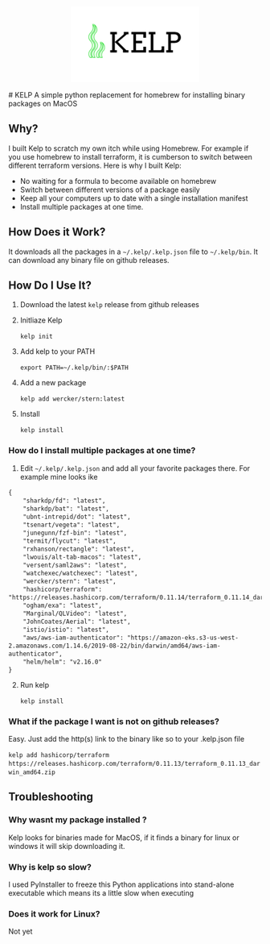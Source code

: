 <p align="center">
  <img height="150px" src="./logo.png"  alt="KELP" title="KELP">
</p>
# KELP
A simple python replacement for homebrew for installing binary packages on MacOS

## Why?

I built Kelp to scratch my own itch while using Homebrew. For example if you use homebrew to install terraform, it is
cumberson to switch between different terraform versions. Here is why I built Kelp:

* No waiting for a formula to become available on homebrew
* Switch between different versions of a package easily
* Keep all your computers up to date with a single installation manifest
* Install multiple packages at one time.


## How Does it Work?

It downloads all the packages in a `~/.kelp/.kelp.json` file to `~/.kelp/bin`. It can download any binary file on github releases.

## How Do I Use It?

1. Download the latest `kelp` release from github releases
2. Initliaze Kelp

    `kelp init`

3. Add kelp to your PATH

    `export PATH=~/.kelp/bin/:$PATH`

4. Add a new package

    `kelp add wercker/stern:latest`

4. Install

    `kelp install`


### How do I install multiple packages at one time?

1. Edit  `~/.kelp/.kelp.json` and add all your favorite packages there. For example mine looks ike

```
{
    "sharkdp/fd": "latest",
    "sharkdp/bat": "latest",
    "ubnt-intrepid/dot": "latest",
    "tsenart/vegeta": "latest",
    "junegunn/fzf-bin": "latest",
    "termit/flycut": "latest",
    "rxhanson/rectangle": "latest",
    "lwouis/alt-tab-macos": "latest",
    "versent/saml2aws": "latest",
    "watchexec/watchexec": "latest",
    "wercker/stern": "latest",
    "hashicorp/terraform": "https://releases.hashicorp.com/terraform/0.11.14/terraform_0.11.14_darwin_amd64.zip",
    "ogham/exa": "latest",
    "Marginal/QLVideo": "latest",
    "JohnCoates/Aerial": "latest",
    "istio/istio": "latest",
    "aws/aws-iam-authenticator": "https://amazon-eks.s3-us-west-2.amazonaws.com/1.14.6/2019-08-22/bin/darwin/amd64/aws-iam-authenticator",
    "helm/helm": "v2.16.0"
}
```

2. Run kelp

    `kelp install`

### What if the package I want is not on github releases?

Easy. Just add the http(s) link to the binary like so to your .kelp.json file

`
kelp add hashicorp/terraform https://releases.hashicorp.com/terraform/0.11.13/terraform_0.11.13_darwin_amd64.zip
`


## Troubleshooting

### Why wasnt my package installed ?

Kelp looks for binaries made for MacOS, if it finds a binary for linux or windows it will skip downloading it. 

### Why is kelp so slow?

I used PyInstaller to freeze this Python applications into stand-alone executable which means its a little slow when executing

### Does it work for Linux?

Not yet

